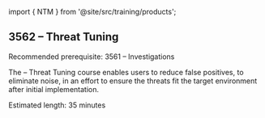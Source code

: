 import { NTM } from '@site/src/training/products';

## 3562 <NTM /> – Threat Tuning

Recommended prerequisite: 3561 <NTM /> – Investigations

The <NTM /> – Threat Tuning course enables users to reduce false positives, to eliminate noise, in an effort to ensure the threats fit the target environment after initial implementation.

Estimated length: 35 minutes
